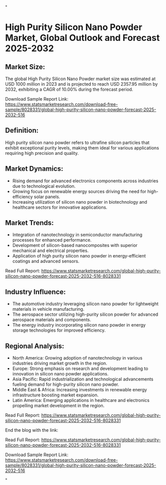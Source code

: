 "<h1>High Purity Silicon Nano Powder Market, Global Outlook and Forecast 2025-2032</h1>

<h2>Market Size:</h2>
<p>The global High Purity Silicon Nano Powder market size was estimated at USD 1000 million in 2023 and is projected to reach USD 2357.95 million by 2032, exhibiting a CAGR of 10.00% during the forecast period.</p>
<p>Download Sample Report Link: <a href='https://www.statsmarketresearch.com/download-free-sample/8028331/global-high-purity-silicon-nano-powder-forecast-2025-2032-516'>https://www.statsmarketresearch.com/download-free-sample/8028331/global-high-purity-silicon-nano-powder-forecast-2025-2032-516</a></p>

<h2>Definition:</h2>
<p>High purity silicon nano powder refers to ultrafine silicon particles that exhibit exceptional purity levels, making them ideal for various applications requiring high precision and quality.</p>

<h2>Market Dynamics:</h2>
<ul>
<li>Rising demand for advanced electronics components across industries due to technological evolution.</li>
<li>Growing focus on renewable energy sources driving the need for high-efficiency solar panels.</li>
<li>Increasing utilization of silicon nano powder in biotechnology and healthcare sectors for innovative applications.</li>
</ul>

<h2>Market Trends:</h2>
<ul>
<li>Integration of nanotechnology in semiconductor manufacturing processes for enhanced performance.</li>
<li>Development of silicon-based nanocomposites with superior mechanical and electrical properties.</li>
<li>Application of high purity silicon nano powder in energy-efficient coatings and advanced sensors.</li>
</ul>
<p>Read Full Report: <a href='https://www.statsmarketresearch.com/global-high-purity-silicon-nano-powder-forecast-2025-2032-516-8028331'>https://www.statsmarketresearch.com/global-high-purity-silicon-nano-powder-forecast-2025-2032-516-8028331</a></p>

<h2>Industry Influence:</h2>
<ul>
<li>The automotive industry leveraging silicon nano powder for lightweight materials in vehicle manufacturing.</li>
<li>The aerospace sector utilizing high-purity silicon powder for advanced aerospace materials and components.</li>
<li>The energy industry incorporating silicon nano powder in energy storage technologies for improved efficiency.</li>
</ul>

<h2>Regional Analysis:</h2>
<ul>
<li>North America: Growing adoption of nanotechnology in various industries driving market growth in the region.</li>
<li>Europe: Strong emphasis on research and development leading to innovation in silicon nano powder applications.</li>
<li>Asia Pacific: Rapid industrialization and technological advancements fueling demand for high-purity silicon nano powder.</li>
<li>Middle East & Africa: Increasing investments in renewable energy infrastructure boosting market expansion.</li>
<li>Latin America: Emerging applications in healthcare and electronics propelling market development in the region.</li>
</ul>
<p>Read Full Report: <a href='https://www.statsmarketresearch.com/global-high-purity-silicon-nano-powder-forecast-2025-2032-516-8028331'>https://www.statsmarketresearch.com/global-high-purity-silicon-nano-powder-forecast-2025-2032-516-8028331</a></p>

<p>End the blog with the link:</p>
<p>Read Full Report: <a href='https://www.statsmarketresearch.com/global-high-purity-silicon-nano-powder-forecast-2025-2032-516-8028331'>https://www.statsmarketresearch.com/global-high-purity-silicon-nano-powder-forecast-2025-2032-516-8028331</a></p>
<p>Download Sample Report Link: <a href='https://www.statsmarketresearch.com/download-free-sample/8028331/global-high-purity-silicon-nano-powder-forecast-2025-2032-516'>https://www.statsmarketresearch.com/download-free-sample/8028331/global-high-purity-silicon-nano-powder-forecast-2025-2032-516</a></p>"
